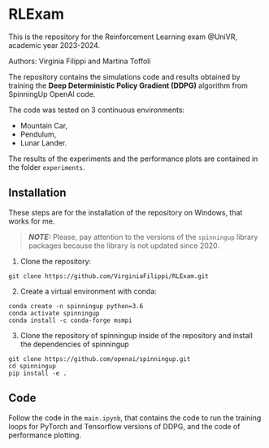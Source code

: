 # RLExam

This is the repository for the Reinforcement Learning exam @UniVR, academic year 2023-2024.

Authors: Virginia Filippi and Martina Toffoli

The repository contains the simulations code and results obtained by training the **Deep Deterministic Policy Gradient (DDPG)** algorithm from SpinningUp OpenAI code.

The code was tested on 3 continuous environments: 
- Mountain Car,
- Pendulum, 
- Lunar Lander.

The results of the experiments and the performance plots are contained in the folder `experiments`.


## Installation
These steps are for the installation of the repository on Windows, that works for me.

> **_NOTE:_**  Please, pay attention to the versions of the `spinningup` library packages because the library is not updated since 2020.

1. Clone the repository:

```
git clone https://github.com/VirginiaFilippi/RLExam.git
```

2. Create a virtual environment with conda:

```
conda create -n spinningup python=3.6
conda activate spinningup
conda install -c conda-forge msmpi
```

3. Clone the repository of spinningup inside of the repository and install the dependencies of spinningup

```
git clone https://github.com/openai/spinningup.git
cd spinningup
pip install -e .
```


## Code
Follow the code in the `main.ipynb`, that contains the code to run the training loops for PyTorch and Tensorflow versions of DDPG, and the code of performance plotting.
